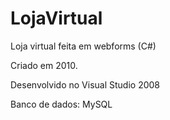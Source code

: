 # LojaVirtual
Loja virtual feita em webforms (C#)

Criado em 2010.


Desenvolvido no Visual Studio 2008

Banco de dados: MySQL
